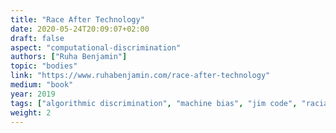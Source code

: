 ```yaml
---
title: "Race After Technology"
date: 2020-05-24T20:09:07+02:00
draft: false
aspect: "computational-discrimination"
authors: ["Ruha Benjamin"]
topic: "bodies"
link: "https://www.ruhabenjamin.com/race-after-technology"
medium: "book"
year: 2019
tags: ["algorithmic discrimination", "machine bias", "jim code", "racial hierarchies", "discriminatory designs"]
weight: 2
---
```

